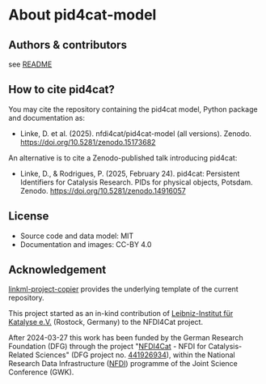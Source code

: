 # About pid4cat-model

## Authors & contributors

see [README](https://github.com/nfdi4cat/pid4cat-model?tab=readme-ov-file#contributors)

## How to cite pid4cat?

You may cite the repository containing the pid4cat model, Python package and documentation as:

- Linke, D. et al. (2025). nfdi4cat/pid4cat-model (all versions). Zenodo. https://doi.org/10.5281/zenodo.15173682

An alternative is to cite a Zenodo-published talk introducing pid4cat:

- Linke, D., & Rodrigues, P. (2025, February 24). pid4cat: Persistent Identifiers for Catalysis Research. PIDs for physical objects, Potsdam. Zenodo. https://doi.org/10.5281/zenodo.14916057

## License

- Source code and data model: MIT
- Documentation and images: CC-BY 4.0

## Acknowledgement

[linkml-project-copier](https://github.com/linkml/linkml-project-cookiecutter) provides the underlying template of the current repository.

This project started as an in-kind contribution of [Leibniz-Institut für Katalyse e.V.](https://www.catalysis.de) (Rostock, Germany) to the NFDI4Cat project.

After 2024-03-27 this work has been funded by the German Research Foundation (DFG) through the project "[NFDI4Cat](https://www.nfdi4cat.org) - NFDI for Catalysis-Related Sciences" (DFG project no. [441926934](https://gepris.dfg.de/gepris/projekt/441926934)),
within the National Research Data Infrastructure ([NFDI](https://www.nfdi.de)) programme of the Joint Science Conference (GWK).
